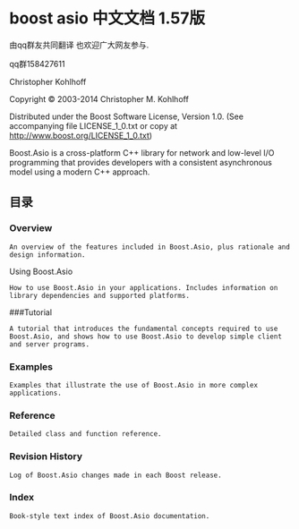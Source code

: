 # boost asio 中文文档 1.57版


由qq群友共同翻译
也欢迎广大网友参与.

qq群158427611



Christopher Kohlhoff

Copyright © 2003-2014 Christopher M. Kohlhoff

Distributed under the Boost Software License, Version 1.0. (See accompanying file LICENSE_1_0.txt or copy at http://www.boost.org/LICENSE_1_0.txt)

Boost.Asio is a cross-platform C++ library for network and low-level I/O programming that provides developers with a consistent asynchronous model using a modern C++ approach.

## 目录

### Overview

    An overview of the features included in Boost.Asio, plus rationale and design information.
Using Boost.Asio

    How to use Boost.Asio in your applications. Includes information on library dependencies and supported platforms.
###Tutorial

    A tutorial that introduces the fundamental concepts required to use Boost.Asio, and shows how to use Boost.Asio to develop simple client and server programs.
### Examples

    Examples that illustrate the use of Boost.Asio in more complex applications.
### Reference

    Detailed class and function reference.
### Revision History

    Log of Boost.Asio changes made in each Boost release.
### Index

    Book-style text index of Boost.Asio documentation.





